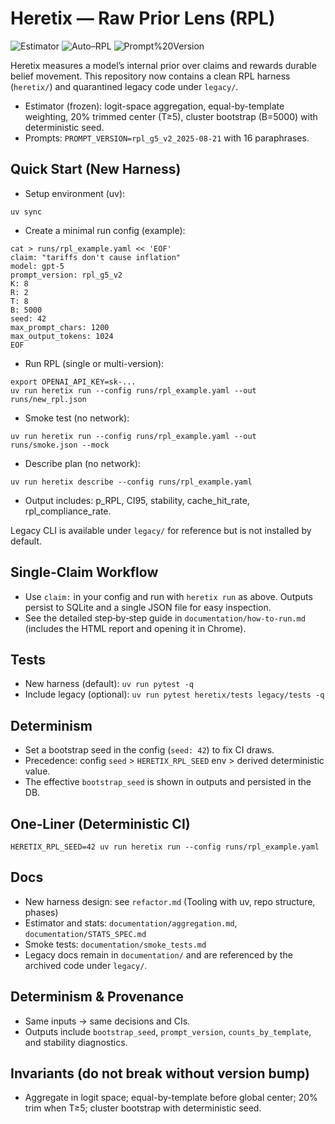 # Heretix — Raw Prior Lens (RPL)

![Estimator](https://img.shields.io/badge/Estimator-Frozen-green)
![Auto–RPL](https://img.shields.io/badge/Auto–RPL-Enabled-blue)
![Prompt%20Version](https://img.shields.io/badge/PROMPT__VERSION-rpl__g5__v2__2025--08--21-purple)

Heretix measures a model’s internal prior over claims and rewards durable belief movement. This repository now contains a clean RPL harness (`heretix/`) and quarantined legacy code under `legacy/`.

- Estimator (frozen): logit-space aggregation, equal-by-template weighting, 20% trimmed center (T≥5), cluster bootstrap (B=5000) with deterministic seed.
- Prompts: `PROMPT_VERSION=rpl_g5_v2_2025-08-21` with 16 paraphrases.

## Quick Start (New Harness)

- Setup environment (uv):
```
uv sync
```

- Create a minimal run config (example):
```
cat > runs/rpl_example.yaml << 'EOF'
claim: "tariffs don't cause inflation"
model: gpt-5
prompt_version: rpl_g5_v2
K: 8
R: 2
T: 8
B: 5000
seed: 42
max_prompt_chars: 1200
max_output_tokens: 1024
EOF
```

- Run RPL (single or multi-version):
```
export OPENAI_API_KEY=sk-...
uv run heretix run --config runs/rpl_example.yaml --out runs/new_rpl.json
```

- Smoke test (no network):
```
uv run heretix run --config runs/rpl_example.yaml --out runs/smoke.json --mock
```

- Describe plan (no network):
```
uv run heretix describe --config runs/rpl_example.yaml
```

- Output includes: p_RPL, CI95, stability, cache_hit_rate, rpl_compliance_rate.

Legacy CLI is available under `legacy/` for reference but is not installed by default.

## Single-Claim Workflow
- Use `claim:` in your config and run with `heretix run` as above. Outputs persist to SQLite and a single JSON file for easy inspection.
- See the detailed step‑by‑step guide in `documentation/how-to-run.md` (includes the HTML report and opening it in Chrome).

## Tests
- New harness (default): `uv run pytest -q`
- Include legacy (optional): `uv run pytest heretix/tests legacy/tests -q`

## Determinism
- Set a bootstrap seed in the config (`seed: 42`) to fix CI draws.
- Precedence: config `seed` > `HERETIX_RPL_SEED` env > derived deterministic value.
- The effective `bootstrap_seed` is shown in outputs and persisted in the DB.

## One‑Liner (Deterministic CI)
```
HERETIX_RPL_SEED=42 uv run heretix run --config runs/rpl_example.yaml
```

## Docs
- New harness design: see `refactor.md` (Tooling with uv, repo structure, phases)
- Estimator and stats: `documentation/aggregation.md`, `documentation/STATS_SPEC.md`
- Smoke tests: `documentation/smoke_tests.md`
- Legacy docs remain in `documentation/` and are referenced by the archived code under `legacy/`.

## Determinism & Provenance
- Same inputs → same decisions and CIs.
- Outputs include `bootstrap_seed`, `prompt_version`, `counts_by_template`, and stability diagnostics.

## Invariants (do not break without version bump)
- Aggregate in logit space; equal-by-template before global center; 20% trim when T≥5; cluster bootstrap with deterministic seed.
